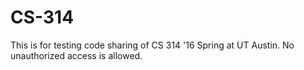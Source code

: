 # CS-314

This is for testing code sharing of CS 314 '16 Spring at UT Austin.
No unauthorized access is allowed.
